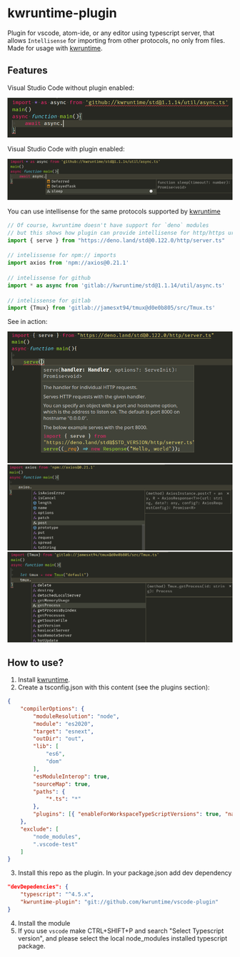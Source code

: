 # kwruntime-plugin

Plugin for vscode, atom-ide, or any editor using typescript server, that allows ```Intellisense``` for importing from other protocols, no only from files. 
Made for usage with [kwruntime](https://github.com/kwruntime/core).

## Features

Visual Studio Code without plugin enabled:

![Without plugin](./images/noplugin.png)

Visual Studio Code with plugin enabled:

![With plugin](./images/plugin.png)


You can use intellisense for the same protocols supported by [kwruntime](https://github.com/kwruntime/core)

```typescript 
// Of course, kwruntime doesn't have support for `deno` modules
// but this shows how plugin can provide intellisense for http/https urls
import { serve } from "https://deno.land/std@0.122.0/http/server.ts"

// intelissense for npm:// imports
import axios from 'npm://axios@0.21.1'

// intelissense for github
import * as async from 'gitlab://kwruntime/std@1.1.14/util/async.ts'

// intelissense for gitlab
import {Tmux} from 'gitlab://jamesxt94/tmux@d0e0b805/src/Tmux.ts'
```

See in action: 

![http or https](./images/https.png)
![npm](./images/axios.png)
![gitlab](./images/gitlab.png)


## How to use?

1. Install [kwruntime](https://github.com/kwruntime/core).
2. Create a tsconfig.json with this content (see the plugins section): 

```json 
{
	"compilerOptions": {
		"moduleResolution": "node",
		"module": "es2020",
		"target": "esnext",
		"outDir": "out",
		"lib": [
			"es6",
			"dom"
		],
		"esModuleInterop": true,
		"sourceMap": true,
		"paths": {
			"*.ts": "*"
		},
		"plugins": [{ "enableForWorkspaceTypeScriptVersions": true, "name": "kwruntime-plugin" }]
	},
	"exclude": [
		"node_modules",
		".vscode-test"
	]
}
``` 

3. Install this repo as the plugin. In your package.json add dev dependency

```json 
"devDepedencies": {
	"typescript": "^4.5.x",
	"kwruntime-plugin": "git://github.com/kwruntime/vscode-plugin"
}
```

4. Install the module
5. If you use ```vscode``` make CTRL+SHIFT+P and search "Select Typescript version", and please select the local node_modules installed typescript package.